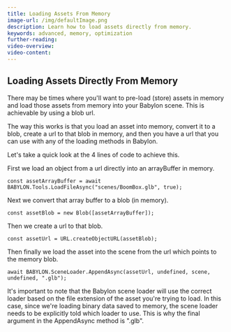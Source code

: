 ```yaml
---
title: Loading Assets From Memory
image-url: /img/defaultImage.png
description: Learn how to load assets directly from memory.
keywords: advanced, memory, optimization
further-reading:
video-overview:
video-content:
---
```


## Loading Assets Directly From Memory

There may be times where you'll want to pre-load (store) assets in memory and load those assets from memory into your Babylon scene. This is achievable by using a blob url.

<Playground id="#FIWM5X#1" title="Load Asset From Memory" description="Simple example of loading an asset from memory." image="/img/playgroundsAndNMEs/divingDeeperNodeMaterialParticle1.jpg"/>

The way this works is that you load an asset into memory, convert it to a blob, create a url to that blob in memory, and then you have a url that you can use with any of the loading methods in Babylon.

Let's take a quick look at the 4 lines of code to achieve this.

First we load an object from a url directly into an arrayBuffer in memory.

```
const assetArrayBuffer = await BABYLON.Tools.LoadFileAsync("scenes/BoomBox.glb", true);
```

Next we convert that array buffer to a blob (in memory).

```
const assetBlob = new Blob([assetArrayBuffer]);
```

Then we create a url to that blob.

```
const assetUrl = URL.createObjectURL(assetBlob);
```

Then finally we load the asset into the scene from the url which points to the memory blob.

```
await BABYLON.SceneLoader.AppendAsync(assetUrl, undefined, scene, undefined, ".glb");
```

It's important to note that the Babylon scene loader will use the correct loader based on the file extension of the asset you're trying to load. In this case, since we're loading binary data saved to memory, the scene loader needs to be explicitly told which loader to use. This is why the final argument in the AppendAsync method is ".glb".
